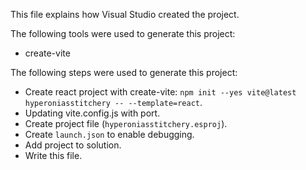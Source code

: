 This file explains how Visual Studio created the project.

The following tools were used to generate this project:
- create-vite

The following steps were used to generate this project:
- Create react project with create-vite: `npm init --yes vite@latest hyperoniasstitchery -- --template=react`.
- Updating vite.config.js with port.
- Create project file (`hyperoniasstitchery.esproj`).
- Create `launch.json` to enable debugging.
- Add project to solution.
- Write this file.
